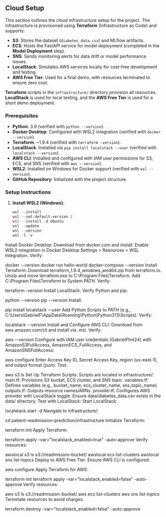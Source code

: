## Cloud Setup

This section outlines the cloud infrastructure setup for the project. The infrastructure is provisioned using **Terraform** (Infrastructure as Code) and supports:
- **S3**: Stores the dataset (`diabetes_data.csv`) and MLflow artifacts.
- **ECS**: Hosts the FastAPI service for model deployment (completed in the **Model Deployment** step).
- **SNS**: Sends monitoring alerts for data drift or model performance issues.
- **LocalStack**: Simulates AWS services locally for cost-free development and testing.
- **AWS Free Tier**: Used for a final demo, with resources terminated to ensure zero cost.

**Terraform** scripts in the `infrastructure/` directory provision all resources. **LocalStack** is used for local testing, and the **AWS Free Tier** is used for a short demo deployment.

### Prerequisites
- **Python**: 3.9 (verified with `python --version`).
- **Docker Desktop**: Configured with WSL2 integration (verified with `docker --version`).
- **Terraform**: ~1.9.4 (verified with `terraform -version`).
- **LocalStack**: Installed via `pip install localstack --user` (verified with `localstack --version`).
- **AWS CLI**: Installed and configured with IAM user permissions for S3, ECS, and SNS (verified with `aws --version`).
- **WSL2**: Installed on Windows for Docker support (verified with `wsl --version`).
- **GitHub Repository**: Initialized with the project structure.

### Setup Instructions
1. **Install WSL2 (Windows)**:
   ```powershell
   wsl --install
   wsl --set-default-version 2
   wsl --install -d Ubuntu
   wsl --update
   wsl --version
   wsl -l -v
Install Docker Desktop:
Download from docker.com and install.
Enable WSL2 integration in Docker Desktop Settings > Resources > WSL Integration.
Verify:

docker --version
docker run hello-world
docker-compose --version
Install Terraform:
Download terraform_1.9.4_windows_amd64.zip from terraform.io.
Unzip and move terraform.exe to C:\Program Files\Terraform.
Add C:\Program Files\Terraform to System PATH.
Verify:

terraform -version
Install LocalStack:
Verify Python and pip:

python --version
pip --version
Install:

pip install localstack --user
Add Python Scripts to PATH (e.g., C:\Users\GabrielF\AppData\Roaming\Python\Python313\Scripts).
Verify:

localstack --version
Install and Configure AWS CLI:
Download from aws.amazon.com/cli and install via .msi.
Verify:

aws --version
Configure with IAM user credentials (GabrielFlint24) with AmazonS3FullAccess, AmazonECS_FullAccess, and AmazonSNSFullAccess:

aws configure
Enter Access Key ID, Secret Access Key, region (us-east-1), and output format (json).
Test:

aws s3 ls
Set Up Terraform Scripts:
Scripts are located in infrastructure/:
main.tf: Provisions S3 bucket, ECS cluster, and SNS topic.
variables.tf: Defines variables (e.g., bucket_name, ecs_cluster_name, sns_topic_name).
outputs.tf: Outputs resource names/ARNs.
provider.tf: Configures AWS provider with LocalStack toggle.
Ensure data/diabetes_data.csv exists in the data/ directory.
Test with LocalStack:
Start LocalStack:

localstack start -d
Navigate to infrastructure/:

cd patient-readmission-prediction/infrastructure
Initialize Terraform:

terraform init
Apply Terraform:

terraform apply -var="localstack_enabled=true" -auto-approve
Verify resources:

awslocal s3 ls s3://readmission-bucket/
awslocal ecs list-clusters
awslocal sns list-topics
Deploy to AWS Free Tier:
Ensure AWS CLI is configured:

aws configure
Apply Terraform for AWS:

terraform init
terraform apply -var="localstack_enabled=false" -auto-approve
Verify resources:

aws s3 ls s3://readmission-bucket/
aws ecs list-clusters
aws sns list-topics
Terminate resources to avoid charges:

terraform destroy -var="localstack_enabled=false" -auto-approve
